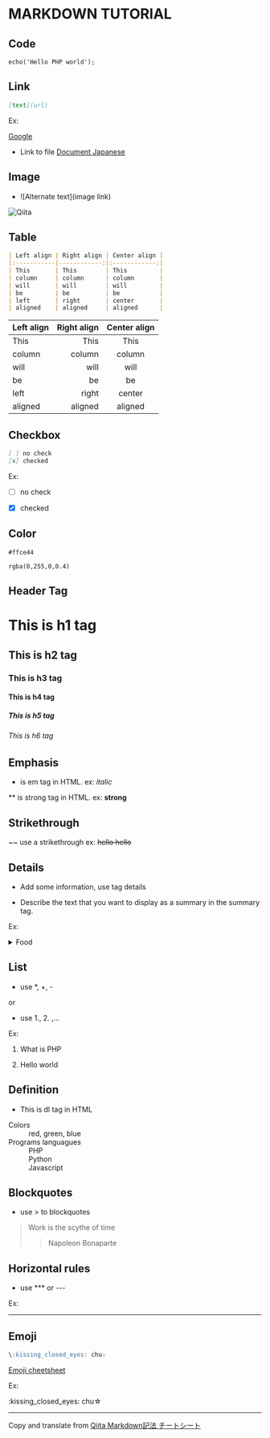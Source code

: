 # MARKDOWN TUTORIAL

## Code
```php:index.php
echo('Hello PHP world');
```

## Link
```md
[text](url)
```
Ex:

[Google](https://google.com "Google")
- Link to file
[Document Japanese](README-JP.md)

## Image
- ![Alternate text](image link)

![Qiita](https://qiita-image-store.s3.amazonaws.com/0/45617/015bd058-7ea0-e6a5-b9cb-36a4fb38e59c.png "Qiita")

## Table

```md
| Left align | Right align | Center align |
|:-----------|------------:|:------------:|
| This       | This        | This         |
| column     | column      | column       |
| will       | will        | will         |
| be         | be          | be           |
| left       | right       | center       |
| aligned    | aligned     | aligned      |
```

| Left align | Right align | Center align |
|:-----------|------------:|:------------:|
| This       | This        | This         |
| column     | column      | column       |
| will       | will        | will         |
| be         | be          | be           |
| left       | right       | center       |
| aligned    | aligned     | aligned      |

## Checkbox
```md
[ ] no check
[x] checked
```
Ex:

- [ ] no check

- [x] checked

## Color
`#ffce44`

`rgba(0,255,0,0.4)`

## Header Tag
# This is h1 tag
## This is h2 tag
### This is h3 tag
#### This is h4 tag
##### This is h5 tag
###### This is h6 tag

## Emphasis
* is em tag in HTML. ex: *italic*

** is strong tag in HTML. ex: **strong**

## Strikethrough 
~~ use a strikethrough ex: ~~hello hello~~

## Details
- Add some information, use tag details

- Describe the text that you want to display as a summary in the summary tag.

Ex:
<details><summary>Food</summary>

- Beef

- Egg

- Fish

</details>

## List

- use *, +, -

or

- use 1., 2. ,...

Ex:

1. What is PHP

2. Hello world

## Definition

- This is dl tag in HTML

<dl>
  <dt>Colors</dt>
  <dd>red, green, blue</dd>
  <dt>Programs languagues</dt>
  <dd>PHP</dd>
  <dd>Python</dd>
  <dd>Javascript</dd>
</dl>


## Blockquotes 
- use > to blockquotes

> Work is the scythe of time
>> Napoleon Bonaparte 

## Horizontal rules
- use *** or ---

Ex:
***

## Emoji
```markdown
\:kissing_closed_eyes: chu☆
```

[Emoji cheetsheet](http://www.emoji-cheat-sheet.com/)

Ex:

\:kissing_closed_eyes: chu☆

---

Copy and translate from [Qiita Markdown記法 チートシート](https://qiita.com/Qiita/items/c686397e4a0f4f11683d)
